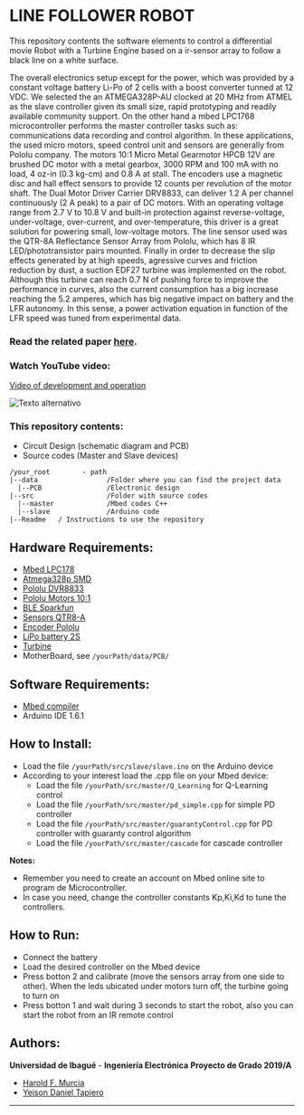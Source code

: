 # LINE FOLLOWER ROBOT

This repository contents the software elements to control a differential movie Robot with a Turbine Engine based on a ir-sensor array to follow a black line on a white surface.

The overall electronics setup except for the power, which was provided by a constant voltage battery Li-Po of 2 cells with a boost converter tunned at 12 VDC. We selected the an ATMEGA328P-AU clocked at 20 MHz from ATMEL as the slave controller given its small size, rapid prototyping and readily available community support. On the other hand a mbed LPC1768 microcontroller performs the master controller tasks such as: communications data recording and control algorithm. In these applications, the used micro motors, speed control unit and sensors are generally from Pololu company. The motors 10:1 Micro Metal Gearmotor HPCB 12V are brushed DC motor with a metal gearbox, 3000 RPM and 100 mA with no load, 4 oz-in (0.3 kg-cm) and 0.8 A at stall. The encoders use a magnetic disc and hall effect sensors to provide 12 counts per revolution of the motor shaft. The Dual Motor Driver Carrier DRV8833, can deliver 1.2 A per channel continuously (2 A peak) to a pair of DC motors. With an operating voltage range from 2.7 V to 10.8 V and built-in protection against reverse-voltage, under-voltage, over-current, and over-temperature, this driver is a great solution for powering small, low-voltage motors. The line sensor used was the QTR-8A Reflectance Sensor Array from Pololu, which has 8 IR LED/phototransistor pairs mounted. Finally in order to decrease the slip effects generated by at high speeds, agressive curves and friction reduction by dust, a suction EDF27 turbine was implemented on the robot. Although this turbine can reach 0.7 N of pushing force to improve the performance in curves, also the current consumption has a big increase reaching the 5.2 amperes, which has big negative impact on battery and the LFR autonomy. In this sense, a power activation equation in function of the LFR speed was tuned from experimental data.

### Read the related paper [here](https://link.springer.com/chapter/10.1007/978-3-030-00353-1_41). 

### Watch YouTube video:

[Video of development and operation](https://www.youtube.com/watch?v=WEFnlVYAbBk)

![Texto alternativo](https://scontent.fnva1-1.fna.fbcdn.net/v/t1.15752-9/54434073_267055317576980_5288464854439428096_n.jpg?_nc_cat=110&_nc_ht=scontent.fnva1-1.fna&oh=f9efac421e785dc43be434cc67decd7d&oe=5D8EBAA5)


### This repository contents:
  - Circuit Design (schematic diagram and PCB)
  - Source codes (Master and Slave devices)

```
/your_root        - path
|--data                 /Folder where you can find the project data
  |--PCB             	/Electronic design 
|--src                  /Folder with source codes
  |--master             /Mbed codes C++
  |--slave             	/Arduino code 
|--Readme   / Instructions to use the repository
```
## Hardware Requirements:

  - [Mbed LPC178](https://os.mbed.com/platforms/mbed-LPC1768/)
  - [Atmega328p SMD](https://www.digikey.com/product-detail/en/microchip-technology/ATMEGA328P-AUR/ATMEGA328P-AURCT-ND/3789455)
  - [Pololu DVR8833](https://www.pololu.com/product/2130) 
  - [Pololu Motors 10:1](https://www.pololu.com/product/3048)
  - [BLE Sparkfun](https://www.sparkfun.com/products/retired/13019)
  - [Sensors QTR8-A](https://www.pololu.com/product/960)
  - [Encoder Pololu](https://www.pololu.com/product/2598)
  - [LiPo battery 2S](https://hobbyking.com/en_us/turnigy-nano-tech-300mah-2s-45-90c-lipo-pack.html)
  - [Turbine](https://hobbyking.com/en_us/edf27-with-11000kv-motor-assembled.html)
  - MotherBoard, see `/yourPath/data/PCB/`

## Software Requirements:

- [Mbed compiler](https://os.mbed.com/handbook/mbed-Compiler)
- Arduino IDE 1.6.1

## How to Install:
- Load the file `/yourPath/src/slave/slave.ino` on the Arduino device
- According to your interest load the .cpp file on your Mbed device:
	- Load the file `/yourPath/src/master/Q_Learning` for Q-Learning control
	- Load the file `/yourPath/src/master/pd_simple.cpp` for simple PD controller
	- Load the file `/yourPath/src/master/guarantyControl.cpp` for  PD controller with guaranty control algorithm
	- Load the file `/yourPath/src/master/cascade` for  cascade controller 

**Notes:** 
* Remember you need to create an account on Mbed online site to program de Microcontroller. 
* In case you need, change the controller constants Kp,Ki,Kd to tune the controllers.


## How to Run:

- Connect the battery
- Load the desired controller on the Mbed device
- Press botton 2 and calibrate (move the sensors array from one side to other). When the leds ubicated under motors turn off, the turbine going to turn on
- Press botton 1 and wait during 3 seconds to start the robot, also you can start the robot from an IR remote control


## Authors:
**Universidad de Ibagué** - **Ingeniería Electrónica**
**Proyecto de Grado 2019/A**
-   [Harold F. Murcia](www.haroldmurcia.com)
-   [Yeison Daniel Tapiero](mailto:Danielsan580@hotmail.com)
***
